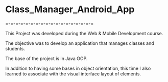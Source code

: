 # Class_Manager_Android_App

=-=-=-=-=-=-=-=-=-=-=-=-=-=-=-=-=-=


This Project was developed during the Web & Mobile Development course.

The objective was to develop an application that manages classes and students.

The base of the project is in Java OOP.

In addition to having some bases in object orientation, this time I also learned to associate with the visual interface layout of elements.
